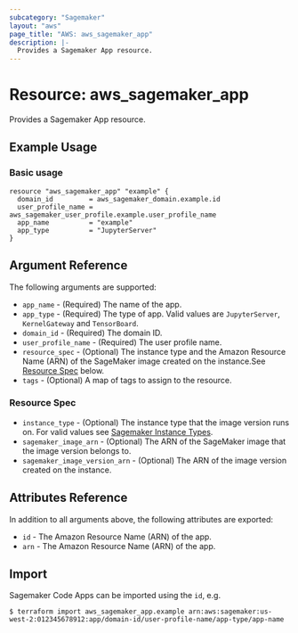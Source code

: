 ```yaml
---
subcategory: "Sagemaker"
layout: "aws"
page_title: "AWS: aws_sagemaker_app"
description: |-
  Provides a Sagemaker App resource.
---
```


# Resource: aws_sagemaker_app

Provides a Sagemaker App resource.

## Example Usage

### Basic usage

```hcl
resource "aws_sagemaker_app" "example" {
  domain_id         = aws_sagemaker_domain.example.id
  user_profile_name = aws_sagemaker_user_profile.example.user_profile_name
  app_name          = "example"
  app_type          = "JupyterServer"
}
```

## Argument Reference

The following arguments are supported:

* `app_name` - (Required) The name of the app.
* `app_type` - (Required) The type of app. Valid values are `JupyterServer`, `KernelGateway` and `TensorBoard`.
* `domain_id` - (Required) The domain ID.
* `user_profile_name` - (Required) The user profile name.
* `resource_spec` - (Optional) The instance type and the Amazon Resource Name (ARN) of the SageMaker image created on the instance.See [Resource Spec](#resource-spec) below.
* `tags` - (Optional) A map of tags to assign to the resource.

### Resource Spec

* `instance_type` - (Optional) The instance type that the image version runs on. For valid values see [Sagemaker Instance Types](https://docs.aws.amazon.com/sagemaker/latest/dg/notebooks-available-instance-types.html).
* `sagemaker_image_arn` - (Optional) The ARN of the SageMaker image that the image version belongs to.
* `sagemaker_image_version_arn` - (Optional) The ARN of the image version created on the instance.

## Attributes Reference

In addition to all arguments above, the following attributes are exported:

* `id` - The Amazon Resource Name (ARN) of the app.
* `arn` - The Amazon Resource Name (ARN) of the app.

## Import

Sagemaker Code Apps can be imported using the `id`, e.g.

```
$ terraform import aws_sagemaker_app.example arn:aws:sagemaker:us-west-2:012345678912:app/domain-id/user-profile-name/app-type/app-name
```
